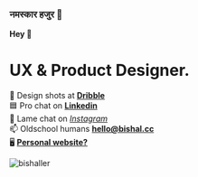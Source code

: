 ### **नमस्कार हजुर  🙏**
**Hey 👋**

<h1>UX & Product Designer.</h1>

🏀  Design shots at **[Dribble](https://dribbble.com/bishaller)**<br>
🟦  Pro chat on **[Linkedin](https://www.linkedin.com/in/bishaller)**<br>
🤝  Lame chat on *[Instagram](https://www.instagram.com/bishaller/)*<br>
📫  Oldschool humans **hello@bishal.cc**<br>
🖥  **[Personal website?](http://bishal.cc/)**

<p align="left"> <img src="https://komarev.com/ghpvc/?username=bishaller&label=Profile%20views&color=0e75b6&style=flat" alt="bishaller" /> </p>
